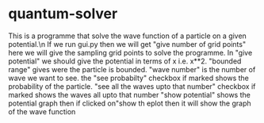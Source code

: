 # quantum-solver
This is a programme that solve the wave function of a particle on a given potential.\n
If we run gui.py then we will get "give number of grid points" here we will give the sampling grid points to solve the programme.
In "give potential" we should give the potential in terms of x i.e. x**2. 
"bounded range" gives were the particle is bounded. "wave number" is the number of wave we want to see.
the "see probabilty" checkbox if marked shows the probability of the particle.
"see all the waves upto that number" checkbox if marked shows the waves all upto that number
"show potential" shows the potential graph
then if clicked on"show th eplot then it will show the graph of the wave function

